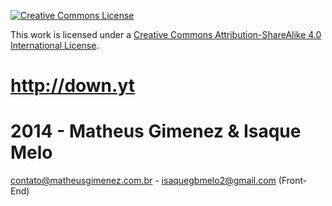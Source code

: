 [![Creative Commons License](http://i.creativecommons.org/l/by-sa/4.0/88x31.png)](http://creativecommons.org/licenses/by-sa/4.0/)


This work is licensed under a [Creative Commons Attribution-ShareAlike 4.0 International License](http://creativecommons.org/licenses/by-sa/4.0/).


# http://down.yt




# 2014 - Matheus Gimenez & Isaque Melo
contato@matheusgimenez.com.br  - isaquegbmelo2@gmail.com (Front-End)